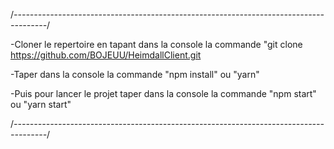 /*--------------------------------------------------------------------------------------*/

-Cloner le repertoire en tapant dans la console la commande "git clone https://github.com/BOJEUU/HeimdallClient.git

-Taper dans la console la commande "npm install" ou "yarn"

-Puis pour lancer le projet taper dans la console la commande "npm start" ou "yarn start"

/*--------------------------------------------------------------------------------------*/